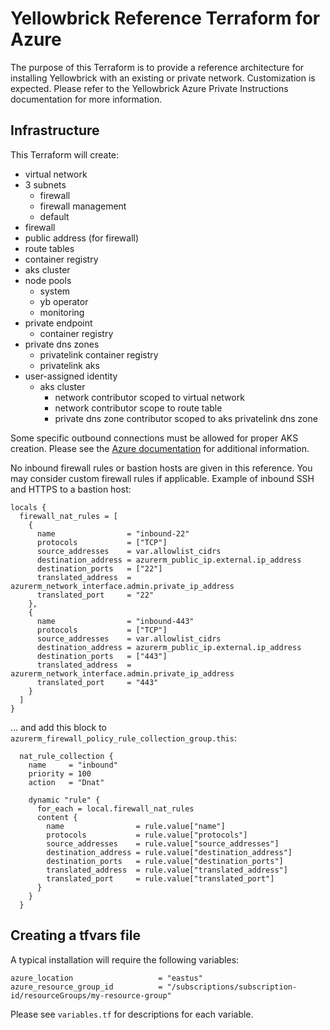 # Yellowbrick Reference Terraform for Azure

The purpose of this Terraform is to provide a reference architecture for installing Yellowbrick with an existing or private network. Customization is expected. Please refer to the Yellowbrick Azure Private Instructions documentation for more information.

## Infrastructure

This Terraform will create:

- virtual network
- 3 subnets
  - firewall
  - firewall management
  - default
- firewall
- public address (for firewall)
- route tables
- container registry
- aks cluster
- node pools
  - system
  - yb operator
  - monitoring
- private endpoint
  - container registry
- private dns zones
  - privatelink container registry
  - privatelink aks
- user-assigned identity
  - aks cluster
    - network contributor scoped to virtual network
    - network contributor scope to route table
    - private dns zone contributor scoped to aks privatelink dns zone

Some specific outbound connections must be allowed for proper AKS creation. Please see the [Azure documentation](https://learn.microsoft.com/en-us/azure/aks/outbound-rules-control-egress#azure-global-required-fqdn--application-rules) for additional information.

No inbound firewall rules or bastion hosts are given in this reference. You may consider custom firewall rules if applicable. Example of inbound SSH and HTTPS to a bastion host:

```hcl
locals {
  firewall_nat_rules = [
    {
      name                = "inbound-22"
      protocols           = ["TCP"]
      source_addresses    = var.allowlist_cidrs
      destination_address = azurerm_public_ip.external.ip_address
      destination_ports   = ["22"]
      translated_address  = azurerm_network_interface.admin.private_ip_address
      translated_port     = "22"
    },
    {
      name                = "inbound-443"
      protocols           = ["TCP"]
      source_addresses    = var.allowlist_cidrs
      destination_address = azurerm_public_ip.external.ip_address
      destination_ports   = ["443"]
      translated_address  = azurerm_network_interface.admin.private_ip_address
      translated_port     = "443"
    }
  ]
}
```

... and add this block to `azurerm_firewall_policy_rule_collection_group.this`:

```hcl
  nat_rule_collection {
    name     = "inbound"
    priority = 100
    action   = "Dnat"

    dynamic "rule" {
      for_each = local.firewall_nat_rules
      content {
        name                = rule.value["name"]
        protocols           = rule.value["protocols"]
        source_addresses    = rule.value["source_addresses"]
        destination_address = rule.value["destination_address"]
        destination_ports   = rule.value["destination_ports"]
        translated_address  = rule.value["translated_address"]
        translated_port     = rule.value["translated_port"]
      }
    }
  }
```

## Creating a tfvars file

A typical installation will require the following variables:

```
azure_location                   = "eastus"
azure_resource_group_id          = "/subscriptions/subscription-id/resourceGroups/my-resource-group"
```

Please see `variables.tf` for descriptions for each variable.

